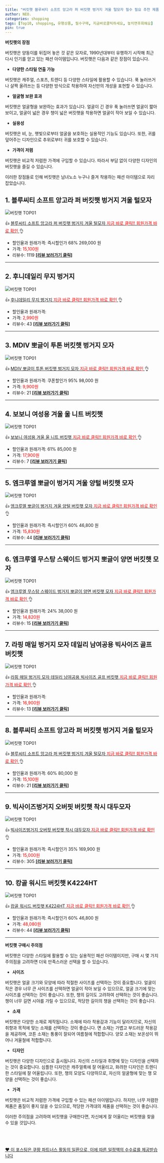 ```yaml
---
title: "버킷햇 블루씨티 소프트 앙고라 퍼 버킷햇 벙거지 겨울 털모자 필수 필요 추천 제품 비교 최저 가격 비교 장점 구매 후기 구매평"
author: NEO.
categories: shopping
tags: [Top10, shopping, 유행상품, 필수구매, 지금바로클릭하세요, 놓치면후회해요]
pin: true
---
```

**버킷햇의 장점**

버킷햇은 양동이를 뒤집어 놓은 것 같은 모자로, 1990년대부터 유행하기 시작해 최근 다시 인기를 얻고 있는 패션 아이템입니다. 버킷햇은 다음과 같은 장점이 있습니다.

* **다양한 스타일 연출 가능**

버킷햇은 캐주얼, 스포츠, 트렌디 등 다양한 스타일에 활용할 수 있습니다. 푹 눌러쓰거나 살짝 올려쓰는 등 다양한 방식으로 착용하여 자신만의 개성을 표현할 수 있습니다.

* **얼굴형 보완 효과**

버킷햇은 얼굴형을 보완하는 효과가 있습니다. 얼굴이 긴 경우 푹 눌러쓰면 얼굴이 짧아 보이고, 얼굴이 넓은 경우 챙이 넓은 버킷햇을 착용하면 얼굴이 작아 보일 수 있습니다.

* **실용성**

버킷햇은 비, 눈, 햇빛으로부터 얼굴을 보호하는 실용적인 기능도 있습니다. 또한, 귀를 덮어주는 디자인으로 추위로부터 귀를 보호할 수 있습니다.

* **가격이 저렴**

버킷햇은 비교적 저렴한 가격에 구입할 수 있습니다. 따라서 부담 없이 다양한 디자인의 버킷햇을 즐길 수 있습니다.

이러한 장점들로 인해 버킷햇은 남녀노소 누구나 즐겨 착용하는 패션 아이템으로 자리 잡았습니다.

   

## 1. 블루씨티 소프트 앙고라 퍼 버킷햇 벙거지 겨울 털모자

![버킷햇 TOP01](https://thumbnail10.coupangcdn.com/thumbnails/remote/490x490ex/image/vendor_inventory/dd4b/8ee2c4c80b54a4ccf069aee2b0d3d95cbf29b4fc41e917c0dd79e7654afd.jpg)


👍 [블루씨티 소프트 앙고라 퍼 버킷햇 벙거지 겨울 털모자 <font color=red> 지금 바로 클릭!! 회원가격 바로 확인 </font> ](https://link.coupang.com/re/AFFSDP?lptag=AF3617701&subid=GithubCoopas&pageKey=7525337604&traceid=V0-153&itemId=19746037076&vendorItemId=86849637595) 👌 


- 할인율과 원래가격: 즉시할인가 68%  269,000   원
- 가격: <span style='color:red'>15,100원</span>
- 리뷰수: 1119  [**[리뷰 보러가기 클릭]**](https://link.coupang.com/re/AFFSDP?lptag=AF3617701&subid=GithubCoopas&pageKey=7525337604&traceid=V0-153&itemId=19746037076&vendorItemId=86849637595)

---


   

## 2. 후니데일리 무지 벙거지

![버킷햇 TOP01](https://thumbnail7.coupangcdn.com/thumbnails/remote/490x490ex/image/retail/images/1344099931885802-fd16687b-1097-4e82-895b-c6e4f67ee3dd.jpg)


👍 [후니데일리 무지 벙거지 <font color=red> 지금 바로 클릭!! 회원가격 바로 확인 </font> ](https://link.coupang.com/re/AFFSDP?lptag=AF3617701&subid=GithubCoopas&pageKey=6475695647&traceid=V0-153&itemId=14152560379&vendorItemId=81399059194) 👌 


- 할인율과 원래가격: 
- 가격: <span style='color:red'>2,990원</span>
- 리뷰수: 43  [**[리뷰 보러가기 클릭]**](https://link.coupang.com/re/AFFSDP?lptag=AF3617701&subid=GithubCoopas&pageKey=6475695647&traceid=V0-153&itemId=14152560379&vendorItemId=81399059194)

---


   

## 3. MDIV 뽀글이 투톤 버킷햇 벙거지 모자

![버킷햇 TOP01](https://thumbnail9.coupangcdn.com/thumbnails/remote/490x490ex/image/vendor_inventory/aef6/a29be46151c3e5e69b80f9c06025b1dd81f42e60b0563d18224ef7814104.jpg)


👍 [MDIV 뽀글이 투톤 버킷햇 벙거지 모자 <font color=red> 지금 바로 클릭!! 회원가격 바로 확인 </font> ](https://link.coupang.com/re/AFFSDP?lptag=AF3617701&subid=GithubCoopas&pageKey=6850659340&traceid=V0-153&itemId=16318937997&vendorItemId=83511051113) 👌 


- 할인율과 원래가격: 쿠폰할인가 95%  98,000   원
- 가격: <span style='color:red'>9,900원</span>
- 리뷰수: 21  [**[리뷰 보러가기 클릭]**](https://link.coupang.com/re/AFFSDP?lptag=AF3617701&subid=GithubCoopas&pageKey=6850659340&traceid=V0-153&itemId=16318937997&vendorItemId=83511051113)

---


   

## 4. 보보니 여성용 겨울 울 니트 버킷햇

![버킷햇 TOP01](https://thumbnail6.coupangcdn.com/thumbnails/remote/490x490ex/image/vendor_inventory/c5e3/fb011b985d0e165a34f7461cc886aa33ec248f173d88297ed3c5dd18ec24.png)


👍 [보보니 여성용 겨울 울 니트 버킷햇 <font color=red> 지금 바로 클릭!! 회원가격 바로 확인 </font> ](https://link.coupang.com/re/AFFSDP?lptag=AF3617701&subid=GithubCoopas&pageKey=7652529750&traceid=V0-153&itemId=20365518250&vendorItemId=87437541519) 👌 


- 할인율과 원래가격: 61%  85,000   원
- 가격: <span style='color:red'>17,900원</span>
- 리뷰수: 7  [**[리뷰 보러가기 클릭]**](https://link.coupang.com/re/AFFSDP?lptag=AF3617701&subid=GithubCoopas&pageKey=7652529750&traceid=V0-153&itemId=20365518250&vendorItemId=87437541519)

---


   

## 5. 엠크루엘 뽀글이 벙거지 겨울 양털 버킷햇 모자

![버킷햇 TOP01](https://thumbnail7.coupangcdn.com/thumbnails/remote/490x490ex/image/vendor_inventory/d568/8d1183ce893ca0fcb05f686cdafad961042e034b4013c5edfedfc3be44b2.jpg)


👍 [엠크루엘 뽀글이 벙거지 겨울 양털 버킷햇 모자 <font color=red> 지금 바로 클릭!! 회원가격 바로 확인 </font> ](https://link.coupang.com/re/AFFSDP?lptag=AF3617701&subid=GithubCoopas&pageKey=7725426957&traceid=V0-153&itemId=20744880192&vendorItemId=87863580618) 👌 


- 할인율과 원래가격: 즉시할인가 60%  46,800   원
- 가격: <span style='color:red'>15,830원</span>
- 리뷰수: 44  [**[리뷰 보러가기 클릭]**](https://link.coupang.com/re/AFFSDP?lptag=AF3617701&subid=GithubCoopas&pageKey=7725426957&traceid=V0-153&itemId=20744880192&vendorItemId=87863580618)

---


   

## 6. 엠크루엘 무스탕 스웨이드 벙거지 뽀글이 양면 버킷햇 모자

![버킷햇 TOP01](https://thumbnail8.coupangcdn.com/thumbnails/remote/490x490ex/image/vendor_inventory/6089/6ccbabd21fd5205cfc75a691331243b698e380ffa7ef3df7728a8e3b3c46.jpg)


👍 [엠크루엘 무스탕 스웨이드 벙거지 뽀글이 양면 버킷햇 모자 <font color=red> 지금 바로 클릭!! 회원가격 바로 확인 </font> ](https://link.coupang.com/re/AFFSDP?lptag=AF3617701&subid=GithubCoopas&pageKey=7709956163&traceid=V0-153&itemId=20664701974&vendorItemId=87532306045) 👌 


- 할인율과 원래가격: 24%  38,000   원
- 가격: <span style='color:red'>14,820원</span>
- 리뷰수: 15  [**[리뷰 보러가기 클릭]**](https://link.coupang.com/re/AFFSDP?lptag=AF3617701&subid=GithubCoopas&pageKey=7709956163&traceid=V0-153&itemId=20664701974&vendorItemId=87532306045)

---


   

## 7. 라핑 매일 벙거지 모자 데일리 남여공용 빅사이즈 골프 버킷햇

![버킷햇 TOP01](https://thumbnail6.coupangcdn.com/thumbnails/remote/490x490ex/image/vendor_inventory/260c/43eb73aa6fd2876c7c8e375361fef8490ffbbc082ab35385da2b72746648.jpg)


👍 [라핑 매일 벙거지 모자 데일리 남여공용 빅사이즈 골프 버킷햇 <font color=red> 지금 바로 클릭!! 회원가격 바로 확인 </font> ](https://link.coupang.com/re/AFFSDP?lptag=AF3617701&subid=GithubCoopas&pageKey=6330647884&traceid=V0-153&itemId=13236611954&vendorItemId=80787552119) 👌 


- 할인율과 원래가격: 
- 가격: <span style='color:red'>16,900원</span>
- 리뷰수: 13  [**[리뷰 보러가기 클릭]**](https://link.coupang.com/re/AFFSDP?lptag=AF3617701&subid=GithubCoopas&pageKey=6330647884&traceid=V0-153&itemId=13236611954&vendorItemId=80787552119)

---


   

## 8. 블루씨티 소프트 앙고라 퍼 버킷햇 벙거지 겨울 털모자

![버킷햇 TOP01](https://thumbnail10.coupangcdn.com/thumbnails/remote/490x490ex/image/vendor_inventory/dd4b/8ee2c4c80b54a4ccf069aee2b0d3d95cbf29b4fc41e917c0dd79e7654afd.jpg)


👍 [블루씨티 소프트 앙고라 퍼 버킷햇 벙거지 겨울 털모자 <font color=red> 지금 바로 클릭!! 회원가격 바로 확인 </font> ](https://link.coupang.com/re/AFFSDP?lptag=AF3617701&subid=GithubCoopas&pageKey=7525337604&traceid=V0-153&itemId=19746037076&vendorItemId=86849637595) 👌 


- 할인율과 원래가격: 60%  80,000   원
- 가격: <span style='color:red'>15,100원</span>
- 리뷰수: 21  [**[리뷰 보러가기 클릭]**](https://link.coupang.com/re/AFFSDP?lptag=AF3617701&subid=GithubCoopas&pageKey=7525337604&traceid=V0-153&itemId=19746037076&vendorItemId=86849637595)

---


   

## 9. 빅사이즈벙거지 오버핏 버킷햇 착시 대두모자

![버킷햇 TOP01](https://thumbnail8.coupangcdn.com/thumbnails/remote/490x490ex/image/vendor_inventory/9d02/cb8073e594215bc0df8747c83af8b4173dfaf5e9297ab1d5fc35de7114b5.jpg)


👍 [빅사이즈벙거지 오버핏 버킷햇 착시 대두모자 <font color=red> 지금 바로 클릭!! 회원가격 바로 확인 </font> ](https://link.coupang.com/re/AFFSDP?lptag=AF3617701&subid=GithubCoopas&pageKey=7417932287&traceid=V0-153&itemId=19262636040&vendorItemId=82154033445) 👌 


- 할인율과 원래가격: 즉시할인가 35%  169,900   원
- 가격: <span style='color:red'>15,000원</span>
- 리뷰수: 305  [**[리뷰 보러가기 클릭]**](https://link.coupang.com/re/AFFSDP?lptag=AF3617701&subid=GithubCoopas&pageKey=7417932287&traceid=V0-153&itemId=19262636040&vendorItemId=82154033445)

---


   

## 10. 캉골 워시드 버킷햇 K4224HT

![버킷햇 TOP01](https://thumbnail7.coupangcdn.com/thumbnails/remote/490x490ex/image/retail/images/2023/04/14/10/6/79b55869-b638-4b41-a033-ae206b84eb2d.jpg)


👍 [캉골 워시드 버킷햇 K4224HT <font color=red> 지금 바로 클릭!! 회원가격 바로 확인 </font> ](https://link.coupang.com/re/AFFSDP?lptag=AF3617701&subid=GithubCoopas&pageKey=7268042642&traceid=V0-153&itemId=18529336641&vendorItemId=85667767600) 👌 


- 할인율과 원래가격: 즉시할인가 60%  46,800   원
- 가격: <span style='color:red'>48,080원</span>
- 리뷰수: 44  [**[리뷰 보러가기 클릭]**](https://link.coupang.com/re/AFFSDP?lptag=AF3617701&subid=GithubCoopas&pageKey=7268042642&traceid=V0-153&itemId=18529336641&vendorItemId=85667767600)

---
**버킷햇 구매시 주의점**

버킷햇은 다양한 스타일에 활용할 수 있는 실용적인 패션 아이템이지만, 구매 시 몇 가지 주의점을 고려하면 더욱 만족스러운 선택을 할 수 있습니다.

* **사이즈**

버킷햇은 얼굴 크기와 모양에 따라 적절한 사이즈를 선택하는 것이 중요합니다. 얼굴이 작은 경우 너무 큰 사이즈를 선택하면 얼굴이 작아 보일 수 있으므로, 얼굴 크기에 맞는 사이즈를 선택하는 것이 좋습니다. 또한, 챙의 길이도 고려하여 선택하는 것이 좋습니다. 챙이 너무 길면 시야를 가릴 수 있으므로, 적당한 길이의 챙을 선택하는 것이 좋습니다.

* **소재**

버킷햇은 다양한 소재로 제작됩니다. 소재에 따라 착용감과 기능이 달라지므로, 자신의 취향과 목적에 맞는 소재를 선택하는 것이 좋습니다. 면 소재는 가볍고 부드러운 착용감을 제공하며, 코튼 소재는 통풍이 잘되어 여름철에 적합합니다. 양모 소재는 보온성이 뛰어나 겨울철에 적합합니다.

* **디자인**

버킷햇은 다양한 디자인으로 출시됩니다. 자신의 스타일과 취향에 맞는 디자인을 선택하는 것이 중요합니다. 심플한 디자인은 캐주얼룩에 잘 어울리고, 화려한 디자인은 트렌디한 스타일에 잘 어울립니다. 또한, 챙의 모양도 다양하므로, 자신의 얼굴형에 맞는 챙 모양을 선택하는 것이 좋습니다.

* **가격**

버킷햇은 비교적 저렴한 가격에 구입할 수 있는 패션 아이템입니다. 하지만, 너무 저렴한 제품은 품질이 좋지 않을 수 있으므로, 적당한 가격대의 제품을 선택하는 것이 좋습니다.

이러한 주의점을 고려하여 버킷햇을 구매한다면, 자신에게 잘 어울리는 버킷햇을 찾을 수 있을 것입니다.<br><br><br><br><br> [ ❤  이 포스팅은 쿠팡 파트너스 활동의 일환으로, 이에 따른 일정액의 수수료를 제공받습니다](https://link.coupang.com/a/bcEFyh)